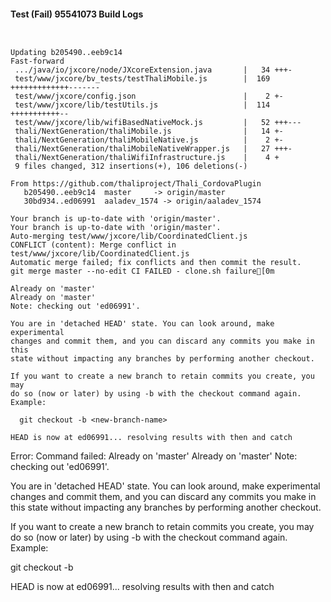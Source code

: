 #### Test (Fail) 95541073 Build Logs


```


```

```
Updating b205490..eeb9c14
Fast-forward
 .../java/io/jxcore/node/JXcoreExtension.java       |   34 +++-
 test/www/jxcore/bv_tests/testThaliMobile.js        |  169 +++++++++++++-------
 test/www/jxcore/config.json                        |    2 +-
 test/www/jxcore/lib/testUtils.js                   |  114 +++++++++++--
 test/www/jxcore/lib/wifiBasedNativeMock.js         |   52 +++---
 thali/NextGeneration/thaliMobile.js                |   14 +-
 thali/NextGeneration/thaliMobileNative.js          |    2 +-
 thali/NextGeneration/thaliMobileNativeWrapper.js   |   27 +++-
 thali/NextGeneration/thaliWifiInfrastructure.js    |    4 +
 9 files changed, 312 insertions(+), 106 deletions(-)

From https://github.com/thaliproject/Thali_CordovaPlugin
   b205490..eeb9c14  master     -> origin/master
   30bd934..ed06991  aaladev_1574 -> origin/aaladev_1574

```

```
Your branch is up-to-date with 'origin/master'.
Your branch is up-to-date with 'origin/master'.
Auto-merging test/www/jxcore/lib/CoordinatedClient.js
CONFLICT (content): Merge conflict in test/www/jxcore/lib/CoordinatedClient.js
Automatic merge failed; fix conflicts and then commit the result.
git merge master --no-edit CI FAILED - clone.sh failure[0m

Already on 'master'
Already on 'master'
Note: checking out 'ed06991'.

You are in 'detached HEAD' state. You can look around, make experimental
changes and commit them, and you can discard any commits you make in this
state without impacting any branches by performing another checkout.

If you want to create a new branch to retain commits you create, you may
do so (now or later) by using -b with the checkout command again. Example:

  git checkout -b <new-branch-name>

HEAD is now at ed06991... resolving results with then and catch

```

Error: Command failed: Already on 'master'
Already on 'master'
Note: checking out 'ed06991'.

You are in 'detached HEAD' state. You can look around, make experimental
changes and commit them, and you can discard any commits you make in this
state without impacting any branches by performing another checkout.

If you want to create a new branch to retain commits you create, you may
do so (now or later) by using -b with the checkout command again. Example:

  git checkout -b <new-branch-name>

HEAD is now at ed06991... resolving results with then and catch
